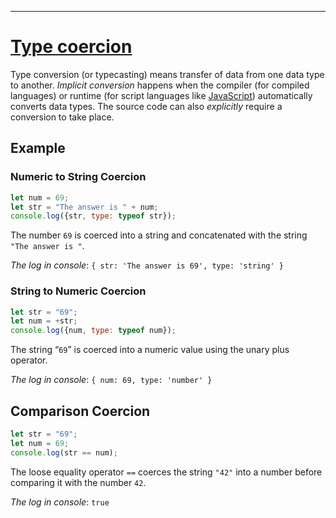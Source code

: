 ----

# [Type coercion](https://developer.mozilla.org/en-US/docs/Glossary/Type_coercion)

Type conversion (or typecasting) means transfer of data from one data type to another. _Implicit conversion_ happens when the compiler (for compiled languages) or runtime (for script languages like [JavaScript](https://developer.mozilla.org/en-US/docs/Glossary/JavaScript)) automatically converts data types. The source code can also _explicitly_ require a conversion to take place.

## Example

### Numeric to String Coercion

```js
let num = 69;
let str = "The answer is " + num;
console.log({str, type: typeof str});
```

 The number `69` is coerced into a string and concatenated with the string `"The answer is "`.

_The log in console_: `{ str: 'The answer is 69', type: 'string' }`

### String to Numeric Coercion

```js
let str = "69";
let num = +str;
console.log({num, type: typeof num});
````

The string “`69`” is coerced into a numeric value using the unary plus operator.

_The log in console_: `{ num: 69, type: 'number' }`

## Comparison Coercion

```js
let str = "69";
let num = 69;
console.log(str == num);
```

The loose equality operator `==` coerces the string `"42"` into a number before comparing it with the number `42`.

_The log in console_: `true`

